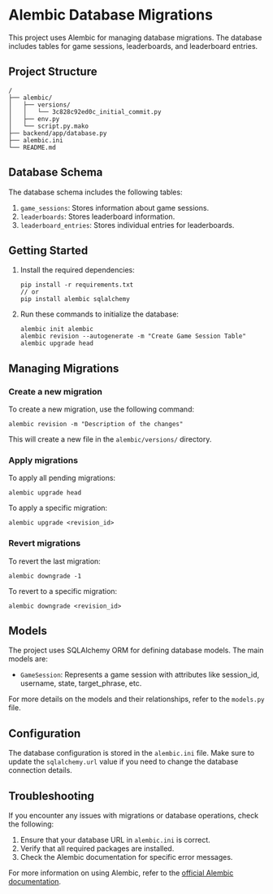 # Alembic Database Migrations

This project uses Alembic for managing database migrations. The database includes tables for game sessions, leaderboards, and leaderboard entries.

## Project Structure

```
/
├── alembic/
│   ├── versions/
│   │   └── 3c828c92ed0c_initial_commit.py
│   ├── env.py
│   └── script.py.mako
├── backend/app/database.py
├── alembic.ini
└── README.md
```

## Database Schema

The database schema includes the following tables:

1. `game_sessions`: Stores information about game sessions.
2. `leaderboards`: Stores leaderboard information.
3. `leaderboard_entries`: Stores individual entries for leaderboards.

## Getting Started

1. Install the required dependencies:

   ```
   pip install -r requirements.txt 
   // or 
   pip install alembic sqlalchemy
   ```

2. Run these commands to initialize the database:

   ```
   alembic init alembic
   alembic revision --autogenerate -m "Create Game Session Table"
   alembic upgrade head
   ```

## Managing Migrations

### Create a new migration

To create a new migration, use the following command:

```
alembic revision -m "Description of the changes"
```

This will create a new file in the `alembic/versions/` directory.

### Apply migrations

To apply all pending migrations:

```
alembic upgrade head
```

To apply a specific migration:

```
alembic upgrade <revision_id>
```

### Revert migrations

To revert the last migration:

```
alembic downgrade -1
```

To revert to a specific migration:

```
alembic downgrade <revision_id>
```

## Models

The project uses SQLAlchemy ORM for defining database models. The main models are:

- `GameSession`: Represents a game session with attributes like session_id, username, state, target_phrase, etc.

For more details on the models and their relationships, refer to the `models.py` file.

## Configuration

The database configuration is stored in the `alembic.ini` file. Make sure to update the `sqlalchemy.url` value if you need to change the database connection details.

## Troubleshooting

If you encounter any issues with migrations or database operations, check the following:

1. Ensure that your database URL in `alembic.ini` is correct.
2. Verify that all required packages are installed.
3. Check the Alembic documentation for specific error messages.

For more information on using Alembic, refer to the [official Alembic documentation](https://alembic.sqlalchemy.org/).

